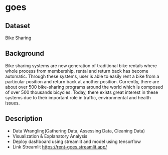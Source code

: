 # goes
## Dataset 
Bike Sharing 
## Background 
Bike sharing systems are new generation of traditional bike rentals where whole process from membership, rental and return 
back has become automatic. Through these systems, user is able to easily rent a bike from a particular position and return 
back at another position. Currently, there are about over 500 bike-sharing programs around the world which is composed of 
over 500 thousands bicycles. Today, there exists great interest in these systems due to their important role in traffic, 
environmental and health issues.
## Description
- Data Wrangling(Gathering Data, Assessing Data, Cleaning Data)
- Visualization & Explanatory Analysis
- Deploy dashboard using streamlit and model using tensorflow
- Link Streamlit https://rent-goes.streamlit.app/
